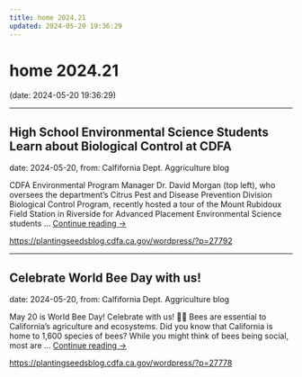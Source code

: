 ```yaml
---
title: home 2024.21
updated: 2024-05-20 19:36:29
---
```


# home 2024.21

(date: 2024-05-20 19:36:29)

---

## High School Environmental Science Students Learn about Biological Control at CDFA

date: 2024-05-20, from: Calfifornia Dept. Aggriculture blog

CDFA Environmental Program Manager Dr. David Morgan (top left), who oversees the department&#8217;s Citrus Pest and Disease Prevention Division Biological Control Program, recently hosted a tour of the Mount Rubidoux Field Station in Riverside for Advanced Placement Environmental Science students &#8230; <a href="https://plantingseedsblog.cdfa.ca.gov/wordpress/?p=27792">Continue reading <span class="meta-nav">&#8594;</span></a> 

<https://plantingseedsblog.cdfa.ca.gov/wordpress/?p=27792>

---

## Celebrate World Bee Day with us!

date: 2024-05-20, from: Calfifornia Dept. Aggriculture blog

May 20 is World Bee Day! Celebrate with us! &#x1f41d;&#x1f33c; Bees are essential to California’s agriculture and ecosystems. Did you know that California is home to 1,600 species of bees? While you might think of bees being social, most are &#8230; <a href="https://plantingseedsblog.cdfa.ca.gov/wordpress/?p=27778">Continue reading <span class="meta-nav">&#8594;</span></a> 

<https://plantingseedsblog.cdfa.ca.gov/wordpress/?p=27778>

